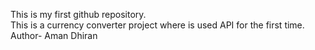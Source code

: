 This is my first github repository. <br>
This is a currency converter project where is used API for the first time. <br>
Author- Aman Dhiran
